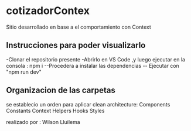 # cotizadorContex
Sitio desarrollado en base a el comportamiento con Context

## Instrucciones para poder visualizarlo
-Clonar el repositorio presente 
-Abrirlo en VS Code ,y luego ejecutar en la consola : npm i 
--Procedera a instalar las dependencias
-- Ejecutar con "npm run dev"


## Organizacion de las carpetas 
 se establecio un orden para aplicar clean architecture:
    Components
    Constants
    Context
    Helpers
    Hooks
    Styles
  
  
  
  
realizado por : Wilson Lluilema
